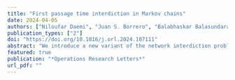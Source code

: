 ```yaml
---
title: "First passage time interdiction in Markov chains"
date: 2024-04-05
authors: ["Niloufar Daemi", "Juan S. Borrero", "Balabhaskar Balasundaram"]
publication_types: ["2"]
doi: "https://doi.org/10.1016/j.orl.2024.107111"
abstract: "We introduce a new variant of the network interdiction problem with a Markovian evader that randomly chooses a neighboring vertex in each step to build their path from designated source(s) to terminal(s). The interdictor's goal is to maximize the evader’s minimum expected _first passage time_. We establish sufficient conditions for the interdiction to not be counter-productive, prove that the problem is NP-hard, and demonstrate the model’s usefulness by solving a mixed-integer programming formulation on a test bed of social networks."
featured: true
publication: "*Operations Research Letters*"
url_pdf: ""
---
```

